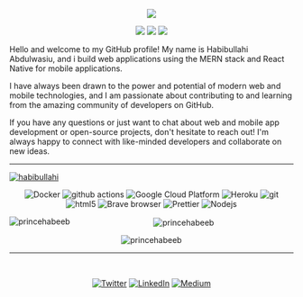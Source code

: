 <p align="center">
  <a href="https://github.com/DenverCoder1/readme-typing-svg"><img src="https://readme-typing-svg.herokuapp.com?lines=Hi,+I'm+Prince.;I+love+open-source.;I+love+React.js.;I+love+learning.;I+love+spreading+knowledge.;;I+love+Express.js&center=true&width=500&height=50"></a>
</p>

<p>
<div align="center" target="_blank">
  <img src="https://img.shields.io/twitter/follow/code_alumni?style=social">
  <img src="https://img.shields.io/github/followers/princehabeeb?style=social">
  <a href="https://www.youtube.com/c/code_alumni" target="_blank">
    <img src="https://img.shields.io/youtube/channel/subscribers/UCi2uzZOxA3yyYCw6m1MWzwg?style=social">	
  </a>
</div>
</p>

Hello and welcome to my GitHub profile! My name is Habibullahi Abdulwasiu, and i build web applications using the MERN stack and React Native for mobile applications.

I have always been drawn to the power and potential of modern web and mobile technologies, and I am passionate about contributing to and learning from the amazing community of developers on GitHub.

If you have any questions or just want to chat about web and mobile app development or open-source projects, don't hesitate to reach out! I'm always happy to connect with like-minded developers and collaborate on new ideas.
<div align="center">
  <hr/>
<p align="left"> <a href="https://twitter.com/code_alumni" target="blank"><img src="https://img.shields.io/twitter/follow/Habibullahi?logo=twitter&style=for-the-badge" alt="habibullahi" /></a> </p>
<p>
  <img alt="Docker" src="https://img.shields.io/badge/-Docker-46a2f1?style=flat-square&logo=docker&logoColor=white" />
  <img alt="github actions" src="https://img.shields.io/badge/-Github_Actions-2088FF?style=flat-square&logo=github-actions&logoColor=white" />
  <img alt="Google Cloud Platform" src="https://img.shields.io/badge/-Google_Cloud_Platform-1a73e8?style=flat-square&logo=google-cloud&logoColor=white" />
  <img alt="Heroku" src="https://img.shields.io/badge/-Heroku-430098?style=flat-square&logo=heroku&logoColor=white" />
  <img alt="git" src="https://img.shields.io/badge/-Git-F05032?style=flat-square&logo=git&logoColor=white" />
  <img alt="html5" src="https://img.shields.io/badge/-HTML5-E34F26?style=flat-square&logo=html5&logoColor=white" />
  <img alt="Brave browser" src="https://img.shields.io/badge/-Brave_Browser-FB542B?style=flat-square&logo=brave&logoColor=white" />
  <img alt="Prettier" src="https://img.shields.io/badge/-Prettier-F7B93E?style=flat-square&logo=prettier&logoColor=white" />
  <img alt="Nodejs" src="https://img.shields.io/badge/-Nodejs-43853d?style=flat-square&logo=Node.js&logoColor=white" />
</p>

<p><img align="left" src="https://github-readme-stats.vercel.app/api/top-langs?username=princehabeeb&show_icons=true&locale=en&layout=compact&theme=onedark" alt="princehabeeb" /></p>

<p>&nbsp;<img align="center" src="https://github-readme-stats.vercel.app/api?username=princehabeeb&show_icons=true&locale=en&theme=onedark" alt="princehabeeb" /></p>

<p><img align="center" src="https://github-readme-streak-stats.herokuapp.com/?user=princehabeeb&theme=onedark" alt="princehabeeb" /></p>
<hr/>
<br/>
<p> 
  <a href="https://twitter.com/code_alumni" target="_blank"><img alt="Twitter" src="https://img.shields.io/badge/twitter-%231DA1F2.svg?&style=for-the-badge&logo=twitter&logoColor=white" /></a> 
  <a href="https://www.linkedin.com/in/prince-habeeb-b57675214/" target="_blank"><img alt="LinkedIn" src="https://img.shields.io/badge/linkedin-%230077B5.svg?&style=for-the-badge&logo=linkedin&logoColor=white" /></a> 
  <a href="https://code_alumni.medium.com" target="_blank"><img alt="Medium" src="https://img.shields.io/badge/medium-%2312100E.svg?&style=for-the-badge&logo=medium&logoColor=white" /></a>
</p>
</div>
